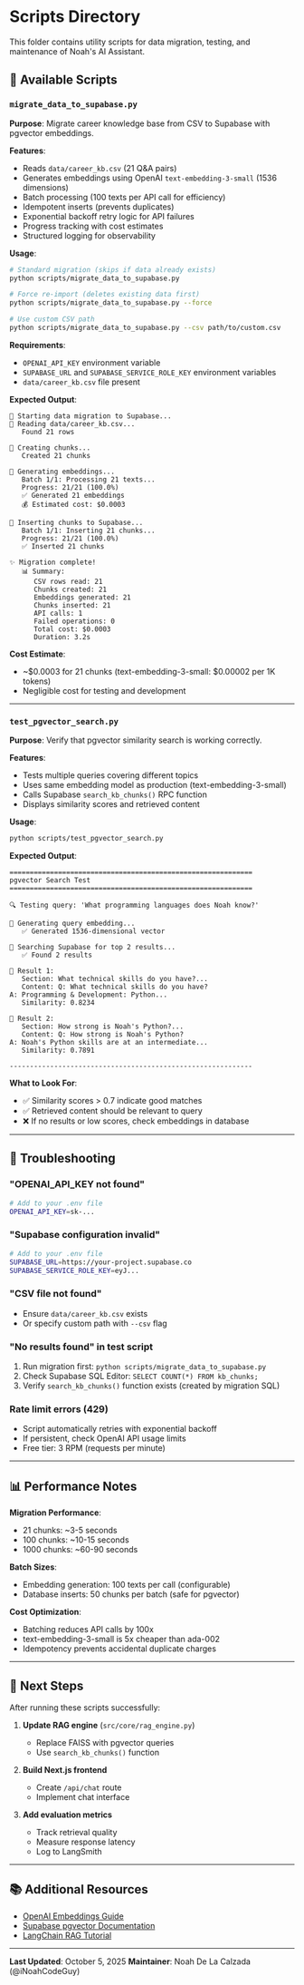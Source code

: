 # Scripts Directory

This folder contains utility scripts for data migration, testing, and maintenance of Noah's AI Assistant.

## 📝 Available Scripts

### `migrate_data_to_supabase.py`
**Purpose**: Migrate career knowledge base from CSV to Supabase with pgvector embeddings.

**Features**:
- Reads `data/career_kb.csv` (21 Q&A pairs)
- Generates embeddings using OpenAI `text-embedding-3-small` (1536 dimensions)
- Batch processing (100 texts per API call for efficiency)
- Idempotent inserts (prevents duplicates)
- Exponential backoff retry logic for API failures
- Progress tracking with cost estimates
- Structured logging for observability

**Usage**:
```bash
# Standard migration (skips if data already exists)
python scripts/migrate_data_to_supabase.py

# Force re-import (deletes existing data first)
python scripts/migrate_data_to_supabase.py --force

# Use custom CSV path
python scripts/migrate_data_to_supabase.py --csv path/to/custom.csv
```

**Requirements**:
- `OPENAI_API_KEY` environment variable
- `SUPABASE_URL` and `SUPABASE_SERVICE_ROLE_KEY` environment variables
- `data/career_kb.csv` file present

**Expected Output**:
```
🚀 Starting data migration to Supabase...
📄 Reading data/career_kb.csv...
   Found 21 rows

🔢 Creating chunks...
   Created 21 chunks

🧠 Generating embeddings...
   Batch 1/1: Processing 21 texts...
   Progress: 21/21 (100.0%)
   ✅ Generated 21 embeddings
   💰 Estimated cost: $0.0003

💾 Inserting chunks to Supabase...
   Batch 1/1: Inserting 21 chunks...
   Progress: 21/21 (100.0%)
   ✅ Inserted 21 chunks

✨ Migration complete!
   📊 Summary:
      CSV rows read: 21
      Chunks created: 21
      Embeddings generated: 21
      Chunks inserted: 21
      API calls: 1
      Failed operations: 0
      Total cost: $0.0003
      Duration: 3.2s
```

**Cost Estimate**:
- ~$0.0003 for 21 chunks (text-embedding-3-small: $0.00002 per 1K tokens)
- Negligible cost for testing and development

---

### `test_pgvector_search.py`
**Purpose**: Verify that pgvector similarity search is working correctly.

**Features**:
- Tests multiple queries covering different topics
- Uses same embedding model as production (text-embedding-3-small)
- Calls Supabase `search_kb_chunks()` RPC function
- Displays similarity scores and retrieved content

**Usage**:
```bash
python scripts/test_pgvector_search.py
```

**Expected Output**:
```
============================================================
pgvector Search Test
============================================================

🔍 Testing query: 'What programming languages does Noah know?'

🧠 Generating query embedding...
   ✅ Generated 1536-dimensional vector

🔎 Searching Supabase for top 2 results...
   ✅ Found 2 results

📄 Result 1:
   Section: What technical skills do you have?...
   Content: Q: What technical skills do you have?
A: Programming & Development: Python...
   Similarity: 0.8234

📄 Result 2:
   Section: How strong is Noah's Python?...
   Content: Q: How strong is Noah's Python?
A: Noah's Python skills are at an intermediate...
   Similarity: 0.7891

------------------------------------------------------------
```

**What to Look For**:
- ✅ Similarity scores > 0.7 indicate good matches
- ✅ Retrieved content should be relevant to query
- ❌ If no results or low scores, check embeddings in database

---

## 🔧 Troubleshooting

### "OPENAI_API_KEY not found"
```bash
# Add to your .env file
OPENAI_API_KEY=sk-...
```

### "Supabase configuration invalid"
```bash
# Add to your .env file
SUPABASE_URL=https://your-project.supabase.co
SUPABASE_SERVICE_ROLE_KEY=eyJ...
```

### "CSV file not found"
- Ensure `data/career_kb.csv` exists
- Or specify custom path with `--csv` flag

### "No results found" in test script
1. Run migration first: `python scripts/migrate_data_to_supabase.py`
2. Check Supabase SQL Editor: `SELECT COUNT(*) FROM kb_chunks;`
3. Verify `search_kb_chunks()` function exists (created by migration SQL)

### Rate limit errors (429)
- Script automatically retries with exponential backoff
- If persistent, check OpenAI API usage limits
- Free tier: 3 RPM (requests per minute)

---

## 📊 Performance Notes

**Migration Performance**:
- 21 chunks: ~3-5 seconds
- 100 chunks: ~10-15 seconds
- 1000 chunks: ~60-90 seconds

**Batch Sizes**:
- Embedding generation: 100 texts per call (configurable)
- Database inserts: 50 chunks per batch (safe for pgvector)

**Cost Optimization**:
- Batching reduces API calls by 100x
- text-embedding-3-small is 5x cheaper than ada-002
- Idempotency prevents accidental duplicate charges

---

## 🚀 Next Steps

After running these scripts successfully:

1. **Update RAG engine** (`src/core/rag_engine.py`)
   - Replace FAISS with pgvector queries
   - Use `search_kb_chunks()` function

2. **Build Next.js frontend**
   - Create `/api/chat` route
   - Implement chat interface

3. **Add evaluation metrics**
   - Track retrieval quality
   - Measure response latency
   - Log to LangSmith

---

## 📚 Additional Resources

- [OpenAI Embeddings Guide](https://platform.openai.com/docs/guides/embeddings)
- [Supabase pgvector Documentation](https://supabase.com/docs/guides/database/extensions/pgvector)
- [LangChain RAG Tutorial](https://python.langchain.com/docs/tutorials/rag/)

---

**Last Updated**: October 5, 2025
**Maintainer**: Noah De La Calzada (@iNoahCodeGuy)
